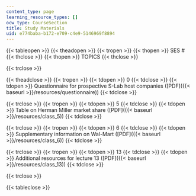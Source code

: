 ```yaml
---
content_type: page
learning_resource_types: []
ocw_type: CourseSection
title: Study Materials
uid: e774baba-b172-e709-c4e9-5146969f8894
---
```


{{< tableopen >}}
{{< theadopen >}}
{{< tropen >}}
{{< thopen >}}
SES #
{{< thclose >}}
{{< thopen >}}
TOPICS
{{< thclose >}}

{{< trclose >}}

{{< theadclose >}}
{{< tropen >}}
{{< tdopen >}}
0
{{< tdclose >}}
{{< tdopen >}}
Questionnaire for prospective S-Lab host companies ([PDF]({{< baseurl >}}/resources/questionnaire))
{{< tdclose >}}

{{< trclose >}}
{{< tropen >}}
{{< tdopen >}}
5
{{< tdclose >}}
{{< tdopen >}}
Table on Herman Miller market share ([PDF]({{< baseurl >}}/resources/class_5))
{{< tdclose >}}

{{< trclose >}}
{{< tropen >}}
{{< tdopen >}}
6
{{< tdclose >}}
{{< tdopen >}}
Supplementary information on Wal-Mart ([PDF]({{< baseurl >}}/resources/class_6))
{{< tdclose >}}

{{< trclose >}}
{{< tropen >}}
{{< tdopen >}}
13
{{< tdclose >}}
{{< tdopen >}}
Additional resources for lecture 13 ([PDF]({{< baseurl >}}/resources/class_13))
{{< tdclose >}}

{{< trclose >}}

{{< tableclose >}}